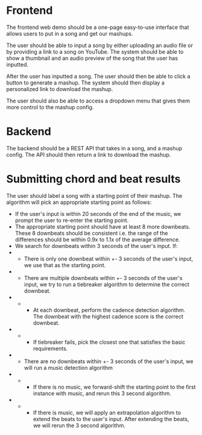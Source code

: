 # Frontend

The frontend web demo should be a one-page easy-to-use interface that allows users to put in a song and get our mashups.

The user should be able to input a song by either uploading an audio file or by providing a link to a song on YouTube. The system should be able to show a thumbnail and an audio preview of the song that the user has inputted.

After the user has inputted a song. The user should then be able to click a button to generate a mashup. The system should then display a personalized link to download the mashup.

The user should also be able to access a dropdown menu that gives them more control to the mashup config.

# Backend

The backend should be a REST API that takes in a song, and a mashup config. The API should then return a link to download the mashup.

# Submitting chord and beat results
The user should label a song with a starting point of their mashup. The algorithm will pick an appropriate starting point as follows:
- If the user's input is within 20 seconds of the end of the music, we prompt the user to re-enter the starting point.
- The appropriate starting point should have at least 8 more downbeats. These 8 downbeats should be consistent i.e. the range of the differences should be within 0.9x to 1.1x of the average difference.
- We search for downbeats within 3 seconds of the user's input. If:
- - There is only one downbeat within +- 3 seconds of the user's input, we use that as the starting point.
- - There are multiple downbeats within +- 3 seconds of the user's input, we try to run a tiebreaker algorithm to determine the correct downbeat.
- - - At each downbeat, perform the cadence detection algorithm. The downbeat with the highest cadence score is the correct downbeat.
- - - If tiebreaker fails, pick the closest one that satisfies the basic requirements.
- - There are no downbeats within +- 3 seconds of the user's input, we will run a music detection algorithm
- - - If there is no music, we forward-shift the starting point to the first instance with music, and rerun this 3 second algorithm.
- - - If there is music, we will apply an extrapolation algorithm to extend the beats to the user's input. After extending the beats, we will rerun the 3 second algorithm.
